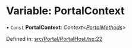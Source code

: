 # Variable: PortalContext

• `Const` **PortalContext**: *Context*<[*PortalMethods*](../types/portalmethods.md)\>

Defined in: [src/Portal/PortalHost.tsx:22](https://github.com/minimal-ui/minimal-ui/blob/main/packages/minimalui/src/Portal/PortalHost.tsx#L22)
